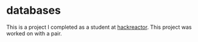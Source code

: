# databases
This is a project I completed as a student at [hackreactor](http://hackreactor.com). This project was worked on with a pair.